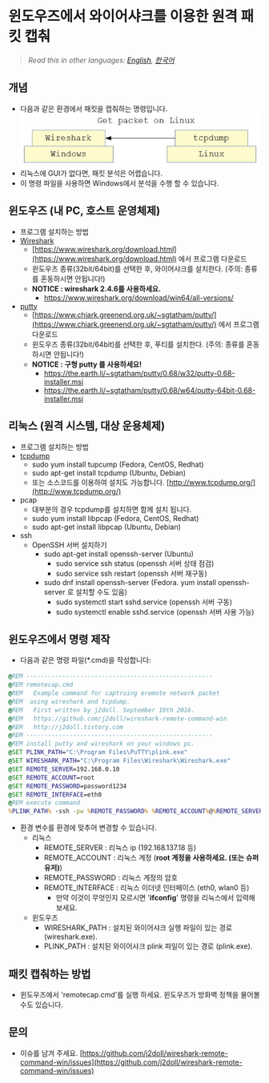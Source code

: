 # 윈도우즈에서 와이어샤크를 이용한 원격 패킷 캡춰

> *Read this in other languages: [English](README.md), [한국어](README.ko.md)*

## 개념

- 다음과 같은 환경에서 패킷을 캡춰하는 명령입니다.
![](markdown.data/concept.jpg)
- 리눅스에 GUI가 없다면, 패킷 분석은 어렵습니다.
- 이 명령 파일을 사용하면 Windows에서 분석을 수행 할 수 있습니다.

## 윈도우즈 (내 PC, 호스트 운영체제)

- 프로그램 설치하는 방법
- [Wireshark](https://www.wireshark.org)
  - [https://www.wireshark.org/download.html](https://www.wireshark.org/download.html) 에서 프로그램 다운로드
  - 윈도우즈 종류(32bit/64bit)를 선택한 후, 와이어샤크를 설치한다. (주의: 종류를 혼동하시면 안됩니다!)
  - **NOTICE : wireshark 2.4.6를 사용하세요.**
    - <https://www.wireshark.org/download/win64/all-versions/>
- [putty](https://www.putty.org/)
  - [https://www.chiark.greenend.org.uk/~sgtatham/putty/](https://www.chiark.greenend.org.uk/~sgtatham/putty/) 에서 프로그램 다운로드
  - 윈도우즈 종류(32bit/64bit)를 선택한 후, 푸티를 설치한다. (주의: 종류를 혼동하시면 안됩니다!)
  - **NOTICE : 구형 putty 를 사용하세요!**
    - <https://the.earth.li/~sgtatham/putty/0.68/w32/putty-0.68-installer.msi>
    - <https://the.earth.li/~sgtatham/putty/0.68/w64/putty-64bit-0.68-installer.msi> 

## 리눅스 (원격 시스템, 대상 운용체제)

- 프로그램 설치하는 방법
- [tcpdump](http://www.tcpdump.org/)
  - sudo yum install tupcump (Fedora, CentOS, Redhat)
  - sudo apt-get install tcpdump (Ubuntu, Debian)
  - 또는 소스코드를 이용하여 설치도 가능합니다. [http://www.tcpdump.org/](http://www.tcpdump.org/)
- pcap
  - 대부분의 경우 tcpdump를 설치하면 함께 설치 됩니다.
  - sudo yum install libpcap (Fedora, CentOS, Redhat)
  - sudo apt-get install libpcap (Ubuntu, Debian)
- ssh
  - OpenSSH 서버 설치하기
    - sudo apt-get install openssh-server (Ubuntu)
      - sudo service ssh status (openssh 서버 상태 점검)
      - sudo service ssh restart (openssh 서버 재구동)
    - sudo dnf install openssh-server (Fedora. yum install openssh-server 로 설치할 수도 있음)
      - sudo systemctl start sshd.service (openssh 서버 구동)
      - sudo systemctl enable sshd.service (openssh 서버 사용 가능)

## 윈도우즈에서 명령 제작

- 다음과 같은 명령 파일(*.cmd)을 작성합니다:

```cmd
@REM ----------------------------------------------------
@REM remotecap.cmd
@REM   Example command for captruing eremote network packet
@REM  using wireshark and tcpdump.
@REM   First written by j2doll. September 10th 2016.
@REM   https://github.com/j2doll/wireshark-remote-command-win
@REM   http://j2doll.tistory.com
@REM ----------------------------------------------------
@REM install putty and wireshark on your windows pc.
@SET PLINK_PATH="C:\Program Files\PuTTY\plink.exe"
@SET WIRESHARK_PATH="C:\Program Files\Wireshark\Wireshark.exe"
@SET REMOTE_SERVER=192.168.0.10
@SET REMOTE_ACCOUNT=root
@SET REMOTE_PASSWORD=password1234
@SET REMOTE_INTERFACE=eth0
@REM execute command
%PLINK_PATH% -ssh -pw %REMOTE_PASSWORD% %REMOTE_ACCOUNT%@%REMOTE_SERVER% "tcpdump -s0 -U -w - -i %REMOTE_INTERFACE% not port 22" | %WIRESHARK_PATH% -i - -k
```

- 환경 변수를 환경에 맞추어 변경할 수 있습니다.
  - 리눅스
    - REMOTE_SERVER : 리눅스 ip (192.168.137.18 등)
    - REMOTE_ACCOUNT : 리눅스 계정 (**root 계정을 사용하세요. (또는 슈퍼유저)**)
    - REMOTE_PASSWORD : 리눅스 계정의 암호
    - REMOTE_INTERFACE : 리눅스 이더넷 인터페이스 (eth0, wlan0 등)
      - 만약 이것이 무엇인지 모르시면 '<b>ifconfig</b>' 명령을 리눅스에서 입력해 보세요.
  - 윈도우즈
    - WIRESHARK_PATH : 설치된 와이어샤크 실행 파일이 있는 경로 (wireshark.exe).
    - PLINK_PATH : 설치된 와이어샤크 plink 파일이 있는 경로 (plink.exe).

## 패킷 캡춰하는 방법

- 윈도우즈에서 'remotecap.cmd'를 실행 하세요. 윈도우즈가 방화벽 정책을 물어볼 수도 있습니다.

## 문의

- 이슈를 남겨 주세요. [https://github.com/j2doll/wireshark-remote-command-win/issues](https://github.com/j2doll/wireshark-remote-command-win/issues)
